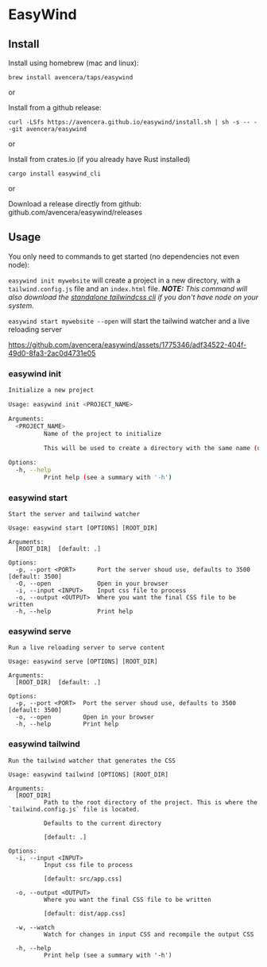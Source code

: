 # EasyWind

## Install

Install using homebrew (mac and linux):

`brew install avencera/taps/easywind`

or

Install from a github release:

`curl -LSfs https://avencera.github.io/easywind/install.sh | sh -s -- --git avencera/easywind`

or 

Install from crates.io (if you already have Rust installed)

`cargo install easywind_cli`

or

Download a release directly from github: github.com/avencera/easywind/releases

## Usage

You only need to commands to get started (no dependencies not even node):

`easywind init mywebsite` will create a project in a new directory, with a `tailwind.config.js` file and an `index.html` file.
***NOTE:** This command will also download the [standalone tailwindcss cli](https://github.com/tailwindlabs/tailwindcss/releases) if you don't have node on your system.*

`easywind start mywebsite --open` will start the tailwind watcher and a live reloading server

https://github.com/avencera/easywind/assets/1775346/adf34522-404f-49d0-8fa3-2ac0d4731e05

### easywind init

```bash
Initialize a new project

Usage: easywind init <PROJECT_NAME>

Arguments:
  <PROJECT_NAME>
          Name of the project to initialize
          
          This will be used to create a directory with the same name (usage: easywind init portfolio)

Options:
  -h, --help
          Print help (see a summary with '-h')
```

### easywind start
```shell
Start the server and tailwind watcher

Usage: easywind start [OPTIONS] [ROOT_DIR]

Arguments:
  [ROOT_DIR]  [default: .]

Options:
  -p, --port <PORT>      Port the server shoud use, defaults to 3500 [default: 3500]
  -O, --open             Open in your browser
  -i, --input <INPUT>    Input css file to process
  -o, --output <OUTPUT>  Where you want the final CSS file to be written
  -h, --help             Print help
```

### easywind serve

```shell
Run a live reloading server to serve content

Usage: easywind serve [OPTIONS] [ROOT_DIR]

Arguments:
  [ROOT_DIR]  [default: .]

Options:
  -p, --port <PORT>  Port the server shoud use, defaults to 3500 [default: 3500]
  -o, --open         Open in your browser
  -h, --help         Print help
```

### easywind tailwind
```shell
Run the tailwind watcher that generates the CSS

Usage: easywind tailwind [OPTIONS] [ROOT_DIR]

Arguments:
  [ROOT_DIR]
          Path to the root directory of the project. This is where the `tailwind.config.js` file is located.
          
          Defaults to the current directory
          
          [default: .]

Options:
  -i, --input <INPUT>
          Input css file to process
          
          [default: src/app.css]

  -o, --output <OUTPUT>
          Where you want the final CSS file to be written
          
          [default: dist/app.css]

  -w, --watch
          Watch for changes in input CSS and recompile the output CSS

  -h, --help
          Print help (see a summary with '-h')

```
